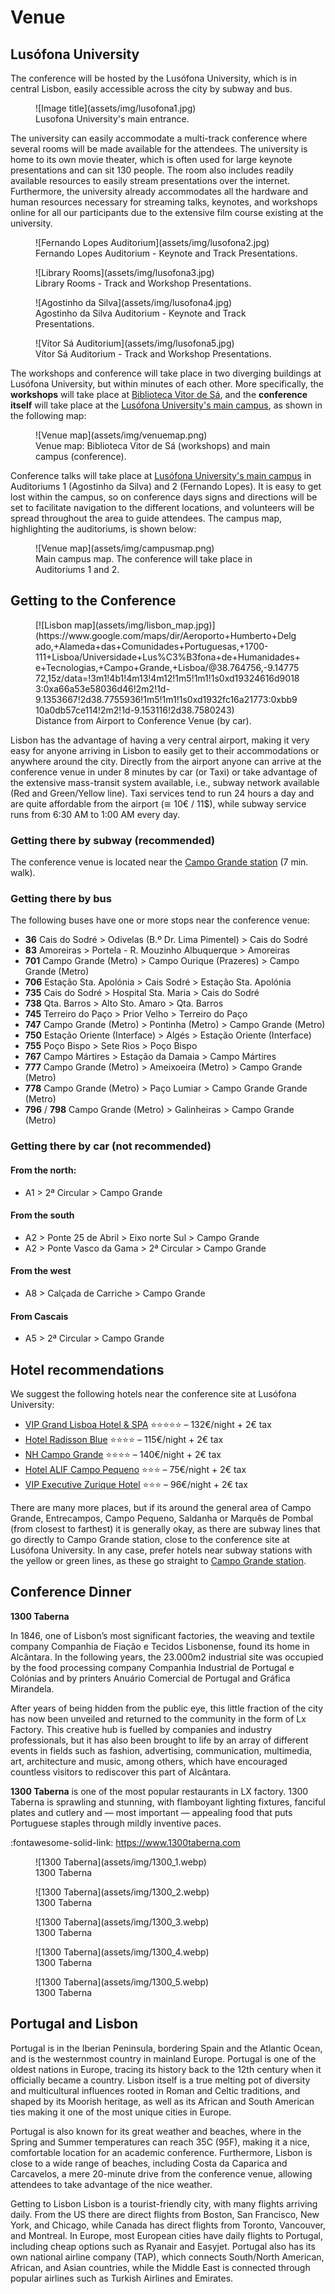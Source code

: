 # Venue

## Lusófona University

The conference will be hosted by the Lusófona University, which is in central Lisbon, easily accessible across the city by subway and bus.

<figure markdown>
  ![Image title](assets/img/lusofona1.jpg)
  <figcaption>Lusofona University's main entrance.</figcaption>
</figure>

The university can easily accommodate a multi-track conference where several rooms will be made available for the attendees. The university is home to its own movie theater, which is often used for large keynote presentations and can sit 130 people. The room also includes readily available resources to easily stream presentations over the internet. Furthermore, the university already accommodates all the hardware and human resources necessary for streaming talks, keynotes, and workshops online for all our participants due to the extensive film course existing at the university.

<figure markdown>
  ![Fernando Lopes Auditorium](assets/img/lusofona2.jpg)
  <figcaption>Fernando Lopes Auditorium - Keynote and Track Presentations.</figcaption>
</figure>

<figure markdown>
  ![Library Rooms](assets/img/lusofona3.jpg)
  <figcaption>Library Rooms - Track and Workshop Presentations.</figcaption>
</figure>

<figure markdown>
  ![Agostinho da Silva](assets/img/lusofona4.jpg)
  <figcaption>Agostinho da Silva Auditorium - Keynote and Track Presentations.</figcaption>
</figure>

<figure markdown>
  ![Vítor Sá Auditorium](assets/img/lusofona5.jpg)
  <figcaption>Vítor Sá Auditorium - Track and Workshop Presentations.</figcaption>
</figure>

The workshops and conference will take place in two diverging buildings at Lusófona University, but within minutes of each other.
More specifically, the **workshops** will take place at [Biblioteca Vitor de Sá](https://goo.gl/maps/8QbwXLwMi63SzKoG9), and the
**conference itself** will take place at the [Lusófona University's main campus](https://goo.gl/maps/B4XA6SxohPdAhnDF8), as shown in
the following map:

<figure markdown>
  ![Venue map](assets/img/venuemap.png)
  <figcaption>Venue map: Biblioteca Vitor de Sá (workshops) and main campus (conference).</figcaption>
</figure>

Conference talks will take place at [Lusófona University's main campus](https://goo.gl/maps/B4XA6SxohPdAhnDF8) in Auditoriums 1 (Agostinho da Silva) and 2 (Fernando Lopes).
It is easy to get lost within the campus, so on conference days signs and directions will be set to facilitate navigation to the different locations, and volunteers will be
spread throughout the area to guide attendees. The campus map, highlighting the auditoriums, is shown below:

<figure markdown>
  ![Venue map](assets/img/campusmap.png)
  <figcaption>Main campus map. The conference will take place in Auditoriums 1 and 2.</figcaption>
</figure>

## Getting to the Conference

<figure markdown>
  [![Lisbon map](assets/img/lisbon_map.jpg)](https://www.google.com/maps/dir/Aeroporto+Humberto+Delgado,+Alameda+das+Comunidades+Portuguesas,+1700-111+Lisboa/Universidade+Lus%C3%B3fona+de+Humanidades+e+Tecnologias,+Campo+Grande,+Lisboa/@38.764756,-9.1477572,15z/data=!3m1!4b1!4m13!4m12!1m5!1m1!1s0xd19324616d90183:0xa66a53e58036d46!2m2!1d-9.1353667!2d38.7755936!1m5!1m1!1s0xd1932fc16a21773:0xbb910a0db57ce114!2m2!1d-9.153116!2d38.7580243)
  <figcaption>Distance from Airport to Conference Venue (by car).</figcaption>
</figure>

Lisbon has the advantage of having a very central airport, making it very easy for anyone arriving in Lisbon to easily get to their accommodations or anywhere around the city. Directly from the airport anyone can arrive at the conference venue in under 8 minutes by car (or Taxi) or take advantage of the extensive mass-transit system available, i.e., subway network available (Red and Green/Yellow line). Taxi services tend to run 24 hours a day and are quite affordable from the airport (≅ 10€ / 11$), while subway service runs from 6:30 AM to 1:00 AM every day.

### Getting there by subway (recommended)

The conference venue is located near the [Campo Grande station](https://goo.gl/maps/8MVp1ccuSCQhnPYC9) (7 min. walk).

### Getting there by bus

The following buses have one or more stops near the conference venue:

- **36** Cais do Sodré > Odivelas (B.º Dr. Lima Pimentel) > Cais do Sodré
- **83** Amoreiras > Portela - R. Mouzinho Albuquerque > Amoreiras
- **701** Campo Grande (Metro) > Campo Ourique (Prazeres) > Campo Grande (Metro)
- **706** Estação Sta. Apolónia > Cais Sodré > Estação Sta. Apolónia
- **735** Cais do Sodré > Hospital Sta. Maria > Cais do Sodré
- **738** Qta. Barros > Alto Sto. Amaro > Qta. Barros
- **745** Terreiro do Paço > Prior Velho > Terreiro do Paço
- **747** Campo Grande (Metro) > Pontinha (Metro) > Campo Grande (Metro)
- **750** Estação Oriente (Interface) > Algés > Estação Oriente (Interface)
- **755** Poço Bispo > Sete Rios > Poço Bispo
- **767** Campo Mártires > Estação da Damaia > Campo Mártires
- **777** Campo Grande (Metro) > Ameixoeira (Metro) > Campo Grande (Metro)
- **778** Campo Grande (Metro) > Paço Lumiar > Campo Grande Grande (Metro)
- **796** / **798** Campo Grande (Metro) > Galinheiras > Campo Grande (Metro)

### Getting there by car (not recommended)

#### From the north:

- A1 > 2ª Circular > Campo Grande

#### From the south

- A2 > Ponte 25 de Abril > Eixo norte Sul > Campo Grande
- A2 > Ponte Vasco da Gama > 2ª Circular > Campo Grande

#### From the west

- A8 > Calçada de Carriche > Campo Grande

#### From Cascais

- A5 > 2ª Circular > Campo Grande

## Hotel recommendations

We suggest the following hotels near the conference site at Lusófona University:

- [VIP Grand Lisboa Hotel & SPA](https://goo.gl/maps/ikMepGs33cEpTyUx6)
  :star::star::star::star::star: – 132€/night + 2€ tax
- [Hotel Radisson Blue](https://goo.gl/maps/hADWDZSts2RYa5fD8)
  :star::star::star::star: – 115€/night + 2€ tax
- [NH Campo Grande](https://goo.gl/maps/qZtR1CWCn6t47v9w6)
  :star::star::star::star: – 140€/night + 2€ tax
- [Hotel ALIF Campo Pequeno](https://goo.gl/maps/EeoGoPMULQth6sM6A)
  :star::star::star: – 75€/night + 2€ tax
- [VIP Executive Zurique Hotel](https://goo.gl/maps/W6FX3T1E3ru4XBP68)
  :star::star::star: – 96€/night + 2€ tax

There are many more places, but if its around the general area of Campo Grande,
Entrecampos, Campo Pequeno, Saldanha or Marquês de Pombal (from closest to
farthest) it is generally okay, as there are subway lines that go directly to
Campo Grande station, close to the conference site at Lusófona University. In
any case, prefer hotels near subway stations with the yellow or green lines, as
these go straight to [Campo Grande station](https://goo.gl/maps/8MVp1ccuSCQhnPYC9).

## Conference Dinner

**1300 Taberna**

In 1846, one of Lisbon’s most significant factories, the weaving and textile
company Companhia de Fiação e Tecidos Lisbonense, found its home in Alcântara.
In the following years, the 23.000m2 industrial site was occupied by the food
processing company Companhia Industrial de Portugal e Colónias and by printers
Anuário Comercial de Portugal and Gráfica Mirandela.

After years of being hidden from the public eye, this little fraction of the
city has now been unveiled and returned to the community in the form of Lx
Factory. This creative hub is fuelled by companies and industry professionals,
but it has also been brought to life by an array of different events in fields
such as fashion, advertising, communication, multimedia, art, architecture and
music, among others, which have encouraged countless visitors to rediscover this
part of Alcântara.

**1300 Taberna** is one of the most popular restaurants in LX factory. 1300
Taberna is sprawling and stunning, with flamboyant lighting fixtures, fanciful
plates and cutlery and — most important — appealing food that puts Portuguese
staples through mildly inventive paces.

:fontawesome-solid-link: <https://www.1300taberna.com>

<figure markdown>
  ![1300 Taberna](assets/img/1300_1.webp)
  <figcaption>1300 Taberna</figcaption>
</figure>

<figure markdown>
  ![1300 Taberna](assets/img/1300_2.webp)
  <figcaption>1300 Taberna</figcaption>
</figure>

<figure markdown>
  ![1300 Taberna](assets/img/1300_3.webp)
  <figcaption>1300 Taberna</figcaption>
</figure>

<figure markdown>
  ![1300 Taberna](assets/img/1300_4.webp)
  <figcaption>1300 Taberna</figcaption>
</figure>

<figure markdown>
  ![1300 Taberna](assets/img/1300_5.webp)
  <figcaption>1300 Taberna</figcaption>
</figure>

## Portugal and Lisbon

Portugal is in the Iberian Peninsula, bordering Spain and the Atlantic Ocean, and is the westernmost country in mainland Europe. Portugal is one of the oldest nations in Europe, tracing its history back to the 12th century when it officially became a country. Lisbon itself is a true melting pot of diversity and multicultural influences rooted in Roman and Celtic traditions, and shaped by its Moorish heritage, as well as its African and South American ties making it one of the most unique cities in Europe.

Portugal is also known for its great weather and beaches, where in the Spring and Summer temperatures can reach 35C (95F), making it a nice, comfortable location for an academic conference. Furthermore, Lisbon is close to a wide range of beaches, including Costa da Caparica and Carcavelos, a mere 20-minute drive from the conference venue, allowing attendees to take advantage of the nice weather.

Getting to Lisbon
Lisbon is a tourist-friendly city, with many flights arriving daily. From the US there are direct flights from Boston, San Francisco, New York, and Chicago, while Canada has direct flights from Toronto, Vancouver, and Montreal. In Europe, most European cities have daily flights to Portugal, including cheap options such as Ryanair and Easyjet. Portugal also has its own national airline company (TAP), which connects South/North American, African, and Asian countries, while the Middle East is connected through popular airlines such as Turkish Airlines and Emirates. 
